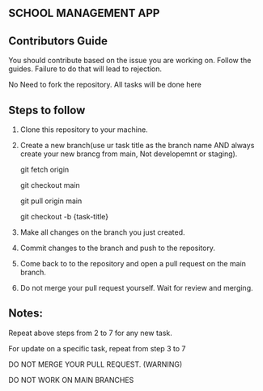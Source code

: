 ## SCHOOL MANAGEMENT APP

## Contributors Guide

You should contribute based on the issue you are working on. Follow the guides. Failure to do that will lead to rejection.

No Need to fork the repository. All tasks will be done here

## Steps to follow
1. Clone this repository to your machine.

2. Create a new branch(use ur task title as the branch name AND always create your new brancg from main, Not developemnt or staging).

   git fetch origin

   git checkout main

   git pull origin main

   git checkout -b {task-title}

3. Make all changes on the branch you just created.

4. Commit changes to the branch and push to the repository.

5. Come back to to the repository and open a pull request on the main branch.

6. Do not merge your pull request yourself. Wait for review and merging.

## Notes:
Repeat above steps from 2 to 7 for any new task.

For update on a specific task, repeat from step 3 to 7

DO NOT MERGE YOUR PULL REQUEST. (WARNING)

DO NOT WORK ON MAIN BRANCHES

